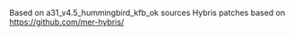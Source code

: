 Based on a31_v4.5_hummingbird_kfb_ok sources
Hybris patches based on https://github.com/mer-hybris/
